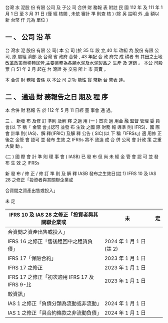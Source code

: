 台灣 水 泥股 份 有限 公司 及 子公 司 合併 財 務報 表 附註 民 國 112 年 及 111 年 1 月 1 日 至 3 月 31 日
(僅 經 核閱 , 未依 審計 準 則查 核 )
(除 另 註明 外 ,金 額以 新 台幣 仟 元為 單位 )

## 一 、 公司 沿 革

 台 灣水 泥 股份 有限 公 司( 本 公 司 )於 35 年 設 立,40 年 改組 為 股份 有限 公 司, 原 屬經 濟部 及 台灣 省 政府 合營 , 43 年配 合 政 府完 成 耕者 有 其田之土地改革政策而移轉民營,主要業務為各類水泥及水泥製品之 生產 及 運銷 。 本公 司股 票 自 51 年 2 月 起在 台 灣證 券 交易 所上 市 買賣 。

 本 合併 財 務報 告係 以 本公 司 之功 能性 貨 幣新 台 幣表 達。

## 二 、 通過 財 務報告之日 期及 程 序

 本 合併 財 務報 告 於 112 年 5 月 11 日經 董 事會 通 過。

三 、 新發 布 及修 訂 準則 及解 釋 之適 用
(一 ) 首次 適 用金 融 監督 管理 委 員會(以 下 稱「 金管 會」)認可 並發 布 生效 之國 際 財務 報 導準 則( IFRS)、國 際 會 計準 則( IAS)、解 釋(IFRIC)
及解 釋 公告 ( SIC)(以 下 稱「IFRSs」)
 適 用修 正 後之 金管 會 認可 並 發布 生效 之 IFRSs 將不 致造 成 合 併 公司 會 計政 策 之重 大變 動 。

(二 ) 國 際 會 計 準 則 理 事 會 ( IASB) 已 發 布 但 尚 未 經 金 管 會 認 可 並 發 布 生 效 之 IFRSs

新 發 布 / 修 正 / 修 訂 準 則 及 解 釋 IASB 發布之生效日(註 1) IFRS 10 及 IAS 28 之修正「投資者與其關聯企業或

合資間之資產出售或投入」

未 定

| IFRS 10 及 IAS 28 之修正「投資者與其關聯企業或   | 未                        | 定   |
|--------------------------------------------------|---------------------------|------|
| 合資間之資產出售或投入」                         |                           |      |
| IFRS 16 之修正「售後租回中之租賃負債」           | 2024 年 1 月 1 日(註 2) |      |
| IFRS 17「保險合約」                              | 2023 年 1 月 1 日         |      |
| IFRS 17 之修正                                   | 2023 年 1 月 1 日         |      |
| IFRS 17 之修正「初次適用 IFRS 17 及 IFRS 9-比   | 2023 年 1 月 1 日         |      |
| 較資訊」                                         |                           |      |
| IAS 1 之修正「負債分類為流動或非流動」           | 2024 年 1 月 1 日         |      |
| IAS 1 之修正「具合約條款之非流動負債」           | 2024 年 1 月 1 日         |      |
